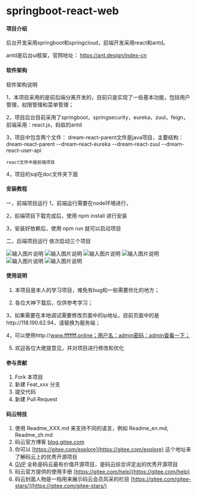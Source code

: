 # springboot-react-web

#### 项目介绍

后台开发采用springboot和springcloud，前端开发采用react和antd。

antd是后台ui框架，官网地址： https://ant.design/index-cn

#### 软件架构
软件架构说明

1，本项目采用的是前后端分离开发的，目前只是实现了一些基本功能，包括用户管理，权限管理和菜单管理；

2，项目后台目前采用了springboot，springsecurity，eureka，zuul，feign，前端采用：react.js，蚂蚁的antd

3，项目中包含两个文件：
    dream-react-parent文件是java项目，主要结构：
          dream-react-parent
            --dream-react-eureka
            --dream-react-zuul
            --dream-react-user-api

    react文件中是前端项目
4，项目的sql在doc文件夹下面
       
#### 安装教程

一，前端项目运行
1，前端运行需要在node环境进行，

2，前端项目下载完成后，使用 npm install 进行安装

3，安装好依赖后，使用 npm run 就可以启动项目

二，后端项目运行
  依次启动三个项目


![输入图片说明](https://images.gitee.com/uploads/images/2018/0901/233019_548edd4d_1683168.png "登录")
![输入图片说明](https://images.gitee.com/uploads/images/2018/0901/233051_ccae4d3b_1683168.png "2.png")
![输入图片说明](https://images.gitee.com/uploads/images/2018/0901/233106_55532f6b_1683168.png "3.png")
![输入图片说明](https://images.gitee.com/uploads/images/2018/0901/233116_e8495cc3_1683168.png "4.png")
![输入图片说明](https://images.gitee.com/uploads/images/2018/0901/233128_71d5c005_1683168.png "07C6WLJ{%Q6$@MN08$XEFPV.png")
![输入图片说明](https://images.gitee.com/uploads/images/2018/0901/233140_35039e3b_1683168.png "5.png")


#### 使用说明

1. 本项目是本人的学习项目，难免有bug和一些需要优化的地方；

2. 各位大神下载后，仅供参考学习；

3，如果需要在本地调试需要修改页面中的ip地址，目前页面中的是http://118.190.62.94，请替换为服务端；

4，可以使用http://www.fffffff.online；用户名：admin密码：admin查看一下；

5. 欢迎各位大佬提意见，并对项目进行修改和优化

#### 参与贡献

1. Fork 本项目
2. 新建 Feat_xxx 分支
3. 提交代码
4. 新建 Pull Request


#### 码云特技

1. 使用 Readme\_XXX.md 来支持不同的语言，例如 Readme\_en.md, Readme\_zh.md
2. 码云官方博客 [blog.gitee.com](https://blog.gitee.com)
3. 你可以 [https://gitee.com/explore](https://gitee.com/explore) 这个地址来了解码云上的优秀开源项目
4. [GVP](https://gitee.com/gvp) 全称是码云最有价值开源项目，是码云综合评定出的优秀开源项目
5. 码云官方提供的使用手册 [https://gitee.com/help](https://gitee.com/help)
6. 码云封面人物是一档用来展示码云会员风采的栏目 [https://gitee.com/gitee-stars/](https://gitee.com/gitee-stars/)